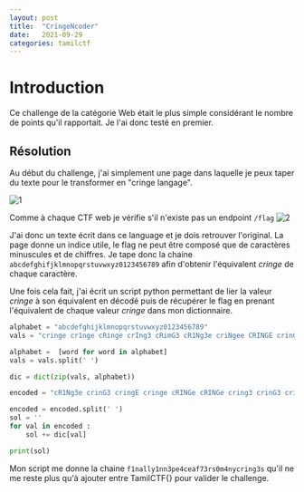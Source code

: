 ```yaml
---
layout: post
title:  "CringeNcoder"
date:   2021-09-29
categories: tamilctf
---
```


# Introduction

Ce challenge de la catégorie Web était le plus simple considérant le nombre de points qu'il rapportait. Je l'ai donc testé en premier.

## Résolution

Au début du challenge, j'ai simplement une page dans laquelle je peux taper du texte pour le transformer en "cringe langage". 

![1](https://user-images.githubusercontent.com/16634117/135307400-a482a4cb-fbb6-4692-b013-42d0aeb7b3a5.png)

Comme à chaque CTF web je vérifie s'il n'existe pas un endpoint `/flag`
![2](https://user-images.githubusercontent.com/16634117/135307510-aa2bacb6-b839-4c15-a95f-376129c890d0.png)

J'ai donc un texte écrit dans ce language et je dois retrouver l'original. La page donne un indice utile, le flag ne peut être composé que de caractères minuscules et de chiffres. Je tape donc la chaine `abcdefghifjklmnopqrstuvwxyz0123456789` afin d'obtenir l'équivalent _cringe_ de chaque caractère.

Une fois cela fait, j'ai écrit un script python permettant de lier la valeur _cringe_ à son équivalent en décodé puis de récupérer le flag en prenant l'équivalent de chaque valeur _cringe_ dans mon dictionnaire.

```python
alphabet = "abcdefghijklmnopqrstuvwxyz0123456789"
vals = "cringe cr1nge cRinge crIng3 cRimG3 cR1Ng3e criNgee CRINGE crinGE ccR1nge CriNGE cRINGe cr1ngE cringE CRIng3 Cr1nGe cR1nnge cR1Ng3 CrInGe cRingE cR1NGE CRiNg3 CRINGe CR1NGe cring3 CRIMNGE cRInGE crinG3 cRInge cRinG3 criNG3 cr1NG3 crinGe cRiNge CrInGE CRinGE"

alphabet =  [word for word in alphabet]
vals = vals.split(' ')

dic = dict(zip(vals, alphabet)) 

encoded = "cR1Ng3e crinG3 cringE cringe cRINGe cRINGe cring3 crinG3 cringE cringE cRinG3 Cr1nGe cRimG3 criNG3 cRinge cRimG3 cringe cR1Ng3e cRiNge cRinG3 cR1Ng3 CrInGe cRInGE cr1ngE criNG3 cringE cring3 cRinge cR1Ng3 crinGE cringE criNgee cRinG3 CrInGe"

encoded = encoded.split(' ')
sol = ''
for val in encoded :
    sol += dic[val]

print(sol)

```

Mon script me donne la chaine `f1nally1nn3pe4ceaf73rs0m4nycring3s` qu'il ne me reste plus qu'à ajouter entre TamilCTF{} pour valider le challenge.

